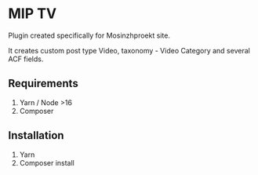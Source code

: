 # MIP TV
Plugin created specifically for Mosinzhproekt site.

It creates custom post type Video, taxonomy - Video Category and several ACF fields.

## Requirements

1. Yarn / Node >16
2. Composer

## Installation

1. Yarn
2. Composer install
